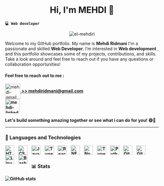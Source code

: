 

<h1 align="center">Hi,  I'm MEHDI 👋</h1>

**`💻 Web developer`** 
<p align="center" > <img src="https://komarev.com/ghpvc/?username=el-mehdiri&label=Profile%20views&color=0e75b6&style=flat" alt="el-mehdiri" /> </p>


Welcome to my GitHub portfolio. My name is **Mehdi Ridmani** I'm a passionate and skilled **Web Developer**. I’m interested in **Web development** , and this portfolio showcases some of my projects, contributions, and skills. <br>
Take a look around and feel free to reach out if you have any questions or collaboration opportunities!

#### Feel free to reach out to me :

<a href="mailto:mehdiridmani@gmail.com">
<img align="center" src="https://img.icons8.com/?size=512&id=110231&format=png" alt="mehdi-gmail" width="50" />
<strong>>> mehdiridmani@gmail.com
</a>
<br/>
<a href="https://www.linkedin.com/in/mehdi-ridmani-109284248" target="_blank">
<img align="center" src="https://img.icons8.com/?size=512&id=qNUNvR9aEWql&format=png" alt="mehdi-linkedin"  width="47" /></a>

**Let's build something amazing together or see what i can do for you! 😄🚀**

---

### 🚀 Languages and Technologies



<img align="left" alt="HTML" width="30px" style="padding-right:10px;" src="https://cdn.jsdelivr.net/gh/devicons/devicon/icons/html5/html5-plain.svg" />


<img align="left" alt="CSS" width="30px" style="padding-right:10px;" src="https://cdn.jsdelivr.net/gh/devicons/devicon/icons/css3/css3-plain.svg" />
<img align="left" alt="JavaScript" width="30px" style="padding-right:10px;" src="https://cdn.jsdelivr.net/gh/devicons/devicon/icons/javascript/javascript-plain.svg" />
<img align="left" alt="TypeScript" width="30px" style="padding-right:10px;" src="https://cdn.jsdelivr.net/gh/devicons/devicon/icons/typescript/typescript-plain.svg" />
<img align="left" alt="React" width="30px" style="padding-right:10px;" src="https://cdn.jsdelivr.net/gh/devicons/devicon/icons/react/react-original.svg" />

<img align="left" alt="NEXT" width="30px" style="padding-right:10px;" src="https://cdn.jsdelivr.net/gh/devicons/devicon/icons/nextjs/nextjs-line.svg" />

<img align="left" alt="NodeJS" width="30px" style="padding-right:10px;" src="https://cdn.jsdelivr.net/gh/devicons/devicon/icons/nodejs/nodejs-original.svg" />
<img align="left" alt="TypeScript" width="30px" style="padding-right:10px;" src="https://cdn.jsdelivr.net/gh/devicons/devicon/icons/graphql/graphql-plain.svg" />
<img align="left" alt="Python" width="30px" style="padding-right:10px;" src="https://cdn.jsdelivr.net/gh/devicons/devicon/icons/python/python-plain.svg" />

<img align="left" alt="Git" width="30px" style="padding-right:10px;" src="https://cdn.jsdelivr.net/gh/devicons/devicon/icons/git/git-original.svg" />
<img align="left" alt="GitHub" width="30px" style="padding-right:10px;" src="https://cdn.jsdelivr.net/gh/devicons/devicon/icons/github/github-original.svg" />
<img align="left" alt="Linux" width="30px" style="padding-right:10px;" src="https://cdn.jsdelivr.net/gh/devicons/devicon/icons/linux/linux-original.svg" />
<img align="left" alt="Bash" width="30px" style="padding-right:10px;" src="https://cdn.jsdelivr.net/gh/devicons/devicon/icons/bash/bash-original.svg" />
<br />

#
### 📊 Stats

![GitHub stats](https://github-readme-stats.vercel.app/api?username=EL-Mehdiri&show_icons=true&theme=gruvbox)


<!--ridmani-->
